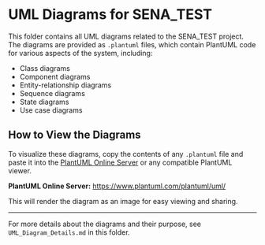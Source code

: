 # UML Diagrams for SENA_TEST

This folder contains all UML diagrams related to the SENA_TEST project. The diagrams are provided as `.plantuml` files, which contain PlantUML code for various aspects of the system, including:

- Class diagrams
- Component diagrams
- Entity-relationship diagrams
- Sequence diagrams
- State diagrams
- Use case diagrams

## How to View the Diagrams

To visualize these diagrams, copy the contents of any `.plantuml` file and paste it into the [PlantUML Online Server](https://www.plantuml.com/plantuml/uml/) or any compatible PlantUML viewer.

**PlantUML Online Server:**
https://www.plantuml.com/plantuml/uml/

This will render the diagram as an image for easy viewing and sharing.

---

For more details about the diagrams and their purpose, see `UML_Diagram_Details.md` in this folder.

